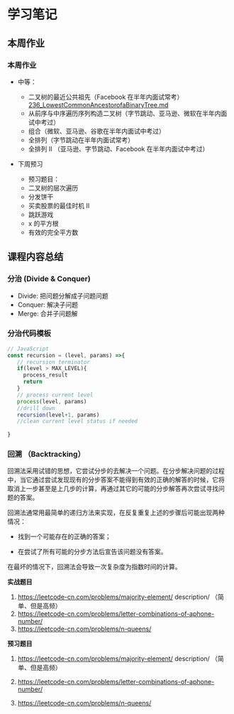# 学习笔记

## 本周作业

### 本周作业

- 中等：
	- 二叉树的最近公共祖先（Facebook 在半年内面试常考）[236_LowestCommonAncestorofaBinaryTree.md](https://github.com/shenlu89/algorithm012/blob/master/Week_03/236_LowestCommonAncestorofaBinaryTree.md)
	- 从前序与中序遍历序列构造二叉树（字节跳动、亚马逊、微软在半年内面试中考过）
	- 组合（微软、亚马逊、谷歌在半年内面试中考过）
	- 全排列（字节跳动在半年内面试常考）
	- 全排列 II （亚马逊、字节跳动、Facebook 在半年内面试中考过）

- 下周预习
	- 预习题目：
	- 二叉树的层次遍历
	- 分发饼干
	- 买卖股票的最佳时机 II
	- 跳跃游戏
	- x 的平方根
	- 有效的完全平方数

## 课程内容总结

### 分治 (Divide & Conquer)

- Divide: 把问题分解成子问题问题
- Conquer: 解决子问题
- Merge: 合并子问题解


### 分治代码模板

```js
// JavaScript
const recursion = (level, params) =>{
   // recursion terminator
   if(level > MAX_LEVEL){
     process_result
     return 
   }
   // process current level
   process(level, params)
   //drill down
   recursion(level+1, params)
   //clean current level status if needed
   
}
```

### 回溯 （Backtracking）

回溯法采用试错的思想，它尝试分步的去解决一个问题。在分步解决问题的过程
中，当它通过尝试发现现有的分步答案不能得到有效的正确的解答的时候，它将
取消上一步甚至是上几步的计算，再通过其它的可能的分步解答再次尝试寻找问
题的答案。

回溯法通常用最简单的递归方法来实现，在反复重复上述的步骤后可能出现两种
情况：

- 找到一个可能存在的正确的答案；

- 在尝试了所有可能的分步方法后宣告该问题没有答案。

在最坏的情况下，回溯法会导致一次复杂度为指数时间的计算。


**实战题目**

1. https://leetcode-cn.com/problems/majority-element/
description/ （简单、但是高频）
2. https://leetcode-cn.com/problems/letter-combinations-of-aphone-number/
3. https://leetcode-cn.com/problems/n-queens/

**预习题目**

1. https://leetcode-cn.com/problems/majority-element/
description/ （简单、但是高频）

2. https://leetcode-cn.com/problems/letter-combinations-of-aphone-number/
3. https://leetcode-cn.com/problems/n-queens/